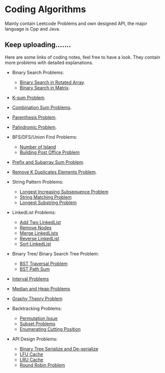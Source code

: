 # Coding Algorithms
Mainly contain Leetcode Problems and own designed API, the major language is Cpp and Java.

Keep uploading.......
---------------------      
Here are some links of coding notes, feel free to have a look. They contain more problems with detailed explanations.      
* Binary Search Problems:
  * [Binary Search in Rotated Array](https://onenote.com/webapp/pages?token=4r0459-AK5Zg9a7BHWTc2ElJJsQO2TftyoXBxoIg8rWKa7Ix6rF7ohNkU1vUYu2M_ZjljBjPJUn-x6F4zJvoIyH4g1rFZeiH0&id=636574338671168082).       
  * [Binary Search in Matrix](https://onenote.com/webapp/pages?token=wfa6Jd_A4RgfGsFK2YK_6a-IVDdFBeA8-rXpmfCVuhfKcSCT6zMsSfER5xAKE0ayqDKPgLm8uHNipFbUewRwKJhf4rmzO_Jy0&id=636574340012377889).        
* [K-sum Problem](https://onenote.com/webapp/pages?token=d4qqEXtfM0wWLEdSi5vNLrRZDkdoVFCNpuyTCTbp-DW2s3PvZZUgRAS3d6TuDyRlmfAXHm43vMtTA9zM0nk3gXe0eN5hpyah0&id=636574340574668436).       
* [Combination Sum Problems](https://onenote.com/webapp/pages?token=IKKMf5xcNz5YCwmNq6wvj0VFaFCCFdWAeKQr2rugdwoXqisJ7dh-GBSTvqLLnXirJUhNUSM-bNhzhWl9anApwxUBLG_a_X_Y0&id=636574340939557947).      
* [Parenthesis Problem](https://onenote.com/webapp/pages?token=0a-YzJLG3XjBj3NUrrFs_YG_6mQrAWcnt7BaoNLU5ZZ2vURlU2Z-TKTtaMW9c07RDZwSXpkm8QIWNq5Zu96tY_jyyVo_64ok0&id=636574341337720656).       
* [Palindromic Problem](https://onenote.com/webapp/pages?token=6h9vljg3kQ9hZCgpnBP7LcYkwwRaMjiwvtBt53Ra6o5CwFJnuTymjlbacAdp1T580lfJ_ljxrpw8-EFaL-ZfxvWbGg9m65uM0&id=636574341489563808).
* BFS/DFS/Union Find Problems: 
  * [Number of Island](https://onenote.com/webapp/pages?token=OT_fLTLXjRLWEaL6kckJvV7ZGJCbud7rm8vPkkk6p85pf4Irgmog3RMUEGPLTKATYSkWG0ipc23J8lu5orycCd02vzwcTmfq0&id=636574342409831522)
  * [Building Post Office Problem](https://onenote.com/webapp/pages?token=TOYL3zNkWyOUyP3QKy8YXJLznv5PBaEN2UPlH2MEWzv9vhOFVOPRZ82lhqP9XmtnpXdVBdhhiqqt3QiIXT6GBRFGJByIs-Rn0&id=636574342740121754)      

* [Prefix and Subarray Sum Problem](https://onenote.com/webapp/pages?token=hqC9-XVtnXAB4fYHQh7BN7LgTMOwhfbSoKBKEdj_651q7i7D5r0LgeLM0djPnu0oXdaCzpxUTOkyMbHjVllYNczUNzb96vv-0&id=636574345164485196).             
* [Remove K Duplicates Elements Problem](https://onenote.com/webapp/pages?token=L__NsrS7-Hk3kZKQgFHMewXlnqykYjYJo--s075wFFHLVFGkAnD0i5Gba03AxvJj3E3OXyG-3ROMksJN63UXhEfEAT-5ptR30&id=636574346257226060).         

* String Pattern Problems: 
  * [Longest Increasing Subsequence Problem](https://onenote.com/webapp/pages?token=4eyChU2ZxUBJZGZDIuTfRfixwm18qJX0IlWX1XJjxhpI_Ydml8tGtaCGayCEd4XzqBZvJweIE_I1VAbI-PGzIi_ZSW2USgIF0&id=636574348727751330)
  * [String Matching Problem](https://onenote.com/webapp/pages?token=k8JiiILTl3r_5YeNqYQjpENIN1j1lqQU8CG_FfT4Ungqqe78zkiYOcWMbZWxFVahlL-IwbQMRKjT5JOSauwrDizaXEyjticS0&id=636574349075602759)
  * [Longest Substring Problem](https://onenote.com/webapp/pages?token=jXmsw7uBToj9NW64KLpeB__feyBejsdpOeCdias1dgYkRsc3KX8JTDZWJD3WqlgW9XdGZ1q9CjgCHWdOMg5fsgsRHnpBfkup0&id=636574349331460513)
  
* LinkedList Problems: 
  * [Add Two LinkedList](https://onenote.com/webapp/pages?token=Yhj3Zi5iFYdHCFxrusKipUAWXmkroMHz2xtQ3Y-E5mTKsu0GUg-Uw02MYe47SNBlNzdc0iWZ-wUUDbsNS8HwbZWp47KHwhYX0&id=636574350578557684)
  * [Remove Nodes](https://onenote.com/webapp/pages?token=CR6bPpO_XPUktMudBFTpCTxagP4pJa0Ex_O765zIWPbjdAvBRuj0ck9wwKI99mLkjNhAvElJEPuPwdDnmBYLbWBUzm2bqA2s0&id=636574350706894292)
  * [Merge LinkedLists](https://onenote.com/webapp/pages?token=awZYVDjZSwT3smeaSJ_z3AuHLAxw2mhiwxENgTvXwSq4b23fSCcqCSlfYbPekCoB7hse1uQ3qgPDUKSVqx8jxylHdWpzOB5C0&id=636574350926556647)
  * [Reverse LinkedList](https://onenote.com/webapp/pages?token=hkRZ3RJb-KQ6bdRpUNo_9Svyf4ImrPurqGEV6K1RjFyLLyt_6kyLRikmprDnLZASzieGVSDPPf74VCm1LaGYWnwzv2Fpay8j0&id=636574357276420864)
  * [Sort LinkedList](https://onenote.com/webapp/pages?token=cPdDXJcIRBSbZsFR53zO_KCB0bdquzh7MQszNoEEGD_4tcKsredYeXQ7h4OnHw8hvyvLZgwYH5ayjlfWqTnMODFtNgCoaskm0&id=636574356202244576)

* Binary Tree/ Binary Search Tree Problem:
  * [BST Traversal Problem](https://onenote.com/webapp/pages?token=aOiSNgJBWyZU69XXNnjx5Xzx5FFnQCnxAqPABgju9IusduQ099pIme8-rjWx_Bv9iJwdn4k6TzyCyILHwICYqvvpNgUKrNsn0&id=636574359338259498)
  * [BST Path Sum](https://onenote.com/webapp/pages?token=At4OlgPwJvr50T7-xBkqmrsXEduSv9YuwCHzIuCjqNR_uJcNPMLfldpROkJtooaUbcluq4zmBbVq7RGWx58bcAD8nW0ncEMZ0&id=636574359758480862)

* [Interval Problems](https://onenote.com/webapp/pages?token=i1WGpPbQRfPmIRcU3AT3RMNebA6n0gdoJqk5wpJQnIhYmjKzIeg2b_w0s3OQrNivETNdmcPXLlShgvDFH42vT7pAgrSPuSRW0&id=636574360577645378)

* [Median and Heap Problems](https://onenote.com/webapp/pages?token=KRWrksU_y23S2oQXz-0nwrgtV91S-z2I9EKr7vz1b91528JehpQFetdsE-IYQEgt89ng5CBAPpbpOSKV7pvHL6g_heGpY9ch0&id=636574362148920903)

* [Graphy Theory Problem](https://onenote.com/webapp/pages?token=xBVStvplFSQUxh93nW37NXLKFdQsn7fnCZqqsIe-GIIg3edE03jTgvyx7rYgjNR-_byEjIMJh2HcuTxnoMDBI8AYvNYrQX0-0&id=636574362281488029)

* Backtracking Problems:
  * [Permutation Issue](https://onenote.com/webapp/pages?token=6AJBToxCTD3yqdnhf22qL0-8eSHHlfkE0cPTn9eI3diFIwoiiglGKcbwqklfgdVcw1VFv7HDeaibSC9h81jQhKvKPfoAtRZ20&id=636574363675860377)
  * [Subset Problems](https://onenote.com/webapp/pages?token=iVwE0bdpq_icPW3Lo7neVmox72r0qUfsZTkPl-RDavwooP_xeDetFn9VYvv8y4At0NOLdvrjXjrAlOPI6gsY8RHiV1mVnLl90&id=636574363952187110)
  * [Enumerating Cutting Position](https://onenote.com/webapp/pages?token=UQHPC1yCCJseQwr4JFMFtzHZg6MFn41Zy5fTvKlMWs0PPAWmsGT5ey89xoqaZTnCJINqUxtjEKhTQ_WdovvaH3FX9QJg0rvs0&id=636574364337866849)
  
* API Design Problems:
  * [Binary Tree Serialize and De-serialize](https://onenote.com/webapp/pages?token=VPANuiyFzr3Lo6H7ZA1T6Uv8nRFCQXoCFLL1ge-c2sFlQz9LjgeGYD2EYDFxMdB1KIIJ1AJj13y6y6-OFQ1N9W4eMhiXmnqv0&id=636574366837576582)
  * [LFU Cache](https://onenote.com/webapp/pages?token=QWxhXP9q51uoka7FQZJh_r-f8TfK-JMCtHo_ZwXEeCtvCE39FRa_Q0X9sWFTb6LYKFNWbioNHhUBDBkk5J_udZdnQ8TxcKhD0&id=636574367871599406)
  * [LRU Cache](https://onenote.com/webapp/pages?token=fNNItYQv8qbKBsjMQ__oSwrku8QDvp-eLo9N6EtC86mnXMW1LkxXY1jkHZwF8f4j7nJrdSrMpdno4L78opkDbXk8lMrMor-N0&id=636574368108282899)
  * [Round Robin Problem](https://onenote.com/webapp/pages?token=QqyiIiXxNO4Zu6GFMDnSWSO-9mFYcmaN3VNdPqjwObJLgGeb7XWUsv9wEwQiBz4m9Zo1TsjW7tTOCpL7SPGz8KAOEUi9Gs_c0&id=636574368475389775)
